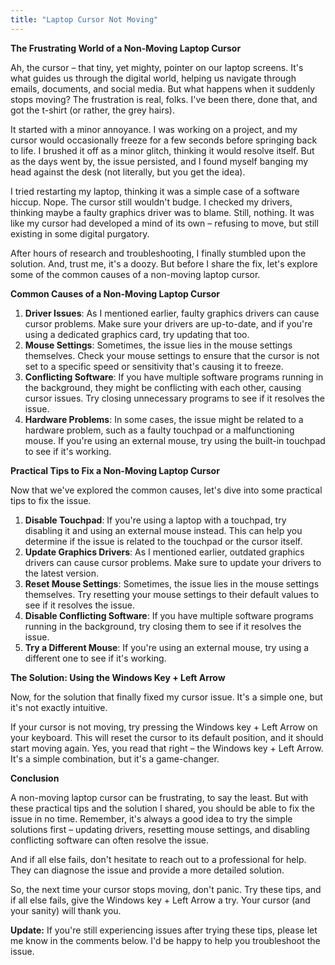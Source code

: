```yaml
---
title: "Laptop Cursor Not Moving"
---
```


**The Frustrating World of a Non-Moving Laptop Cursor**

 Ah, the cursor – that tiny, yet mighty, pointer on our laptop screens. It's what guides us through the digital world, helping us navigate through emails, documents, and social media. But what happens when it suddenly stops moving? The frustration is real, folks. I've been there, done that, and got the t-shirt (or rather, the grey hairs).

It started with a minor annoyance. I was working on a project, and my cursor would occasionally freeze for a few seconds before springing back to life. I brushed it off as a minor glitch, thinking it would resolve itself. But as the days went by, the issue persisted, and I found myself banging my head against the desk (not literally, but you get the idea).

I tried restarting my laptop, thinking it was a simple case of a software hiccup. Nope. The cursor still wouldn't budge. I checked my drivers, thinking maybe a faulty graphics driver was to blame. Still, nothing. It was like my cursor had developed a mind of its own – refusing to move, but still existing in some digital purgatory.

After hours of research and troubleshooting, I finally stumbled upon the solution. And, trust me, it's a doozy. But before I share the fix, let's explore some of the common causes of a non-moving laptop cursor.

**Common Causes of a Non-Moving Laptop Cursor**

1. **Driver Issues**: As I mentioned earlier, faulty graphics drivers can cause cursor problems. Make sure your drivers are up-to-date, and if you're using a dedicated graphics card, try updating that too.
2. **Mouse Settings**: Sometimes, the issue lies in the mouse settings themselves. Check your mouse settings to ensure that the cursor is not set to a specific speed or sensitivity that's causing it to freeze.
3. **Conflicting Software**: If you have multiple software programs running in the background, they might be conflicting with each other, causing cursor issues. Try closing unnecessary programs to see if it resolves the issue.
4. **Hardware Problems**: In some cases, the issue might be related to a hardware problem, such as a faulty touchpad or a malfunctioning mouse. If you're using an external mouse, try using the built-in touchpad to see if it's working.

**Practical Tips to Fix a Non-Moving Laptop Cursor**

Now that we've explored the common causes, let's dive into some practical tips to fix the issue.

1. **Disable Touchpad**: If you're using a laptop with a touchpad, try disabling it and using an external mouse instead. This can help you determine if the issue is related to the touchpad or the cursor itself.
2. **Update Graphics Drivers**: As I mentioned earlier, outdated graphics drivers can cause cursor problems. Make sure to update your drivers to the latest version.
3. **Reset Mouse Settings**: Sometimes, the issue lies in the mouse settings themselves. Try resetting your mouse settings to their default values to see if it resolves the issue.
4. **Disable Conflicting Software**: If you have multiple software programs running in the background, try closing them to see if it resolves the issue.
5. **Try a Different Mouse**: If you're using an external mouse, try using a different one to see if it's working.

**The Solution: Using the Windows Key + Left Arrow**

Now, for the solution that finally fixed my cursor issue. It's a simple one, but it's not exactly intuitive.

If your cursor is not moving, try pressing the Windows key + Left Arrow on your keyboard. This will reset the cursor to its default position, and it should start moving again. Yes, you read that right – the Windows key + Left Arrow. It's a simple combination, but it's a game-changer.

**Conclusion**

A non-moving laptop cursor can be frustrating, to say the least. But with these practical tips and the solution I shared, you should be able to fix the issue in no time. Remember, it's always a good idea to try the simple solutions first – updating drivers, resetting mouse settings, and disabling conflicting software can often resolve the issue.

And if all else fails, don't hesitate to reach out to a professional for help. They can diagnose the issue and provide a more detailed solution.

So, the next time your cursor stops moving, don't panic. Try these tips, and if all else fails, give the Windows key + Left Arrow a try. Your cursor (and your sanity) will thank you.

**Update:** If you're still experiencing issues after trying these tips, please let me know in the comments below. I'd be happy to help you troubleshoot the issue.
